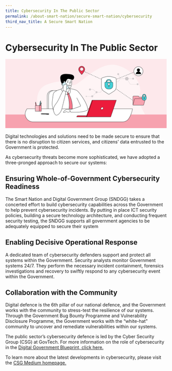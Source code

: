 ```yaml
---
title: Cybersecurity In The Public Sector
permalink: /about-smart-nation/secure-smart-nation/cybersecurity
third_nav_title: A Secure Smart Nation
---
```

# Cybersecurity In The Public Sector
![Cybersecurity](/images/abt-smart-nation/cybersecurity.png)

Digital technologies and solutions need to be made secure to ensure that there is no disruption to citizen services, and citizens’ data entrusted to the Government is protected.

As cybersecurity threats become more sophisticated, we have adopted a three-pronged approach to secure our systems:
 
## Ensuring Whole-of-Government Cybersecurity Readiness

The Smart Nation and Digital Government Group (SNDGG) takes a concerted effort to build cybersecurity capabilities across the Government to help prevent cybersecurity incidents. By putting in place ICT security policies, building a secure technology architecture, and conducting frequent security testing, the SNDGG supports all government agencies to be adequately equipped to secure their system
 
## Enabling Decisive Operational Response

A dedicated team of cybersecurity defenders support and protect all systems within the Government. Security analysts monitor Government systems 24/7. They perform the necessary incident containment, forensics investigations and recovery to swiftly respond to any cybersecurity event within the Government.

## Collaboration with the Community

Digital defence is the 6th pillar of our national defence, and the Government works with the community to stress-test the resilience of our systems. Through the Government Bug Bounty Programme and Vulnerability Disclosure Programme, the Government works with the “white-hat” community to uncover and remediate vulnerabilities within our systems.

The public sector’s cybersecurity defence is led by the Cyber Security Group (CSG) at GovTech. For more information on the role of cybersecurity in the <a href="https://www.tech.gov.sg/digital-government-blueprint/" target="_blank">Digital Government Blueprint, click here.</a> 

To learn more about the latest developments in cybersecurity, please visit the <a href="https://medium.com/csg-govtech" target="_blank">CSG Medium homepage.</a>